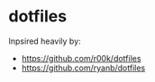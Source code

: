 dotfiles
========

Inpsired heavily by: 
- https://github.com/r00k/dotfiles
- https://github.com/ryanb/dotfiles
